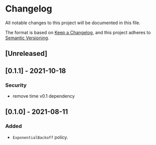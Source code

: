 # Changelog
All notable changes to this project will be documented in this file.

The format is based on [Keep a Changelog](https://keepachangelog.com/en/1.1.0/),
and this project adheres to [Semantic Versioning](https://semver.org/spec/v2.0.0.html).

## [Unreleased]

## [0.1.1] - 2021-10-18
### Security
- remove time v0.1 dependency

## [0.1.0] - 2021-08-11
### Added
- `ExponentialBackoff` policy.
